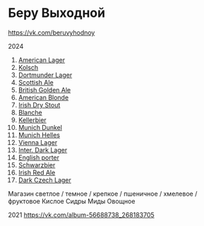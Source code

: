# Беру Выходной

https://vk.com/beruvyhodnoy

2024
1. [American Lager](https://vk.com/wall-56688738_15969)
2. [Kolsch](https://vk.com/wall-56688738_15975)
3. [Dortmunder Lager](https://vk.com/wall-56688738_15977)
4. [Scottish Ale](https://vk.com/wall-56688738_15984)
5. [British Golden Ale](https://vk.com/wall-56688738_15986)
6. [American Blonde](https://vk.com/wall-56688738_16004)
7. [Irish Dry Stout](https://vk.com/wall-56688738_16012)
8. [Blanche](https://vk.com/wall-56688738_16015)
9. [Kellerbier](https://vk.com/wall-56688738_16022)
10. [Munich Dunkel](https://vk.com/wall-56688738_16032)
11. [Munich Helles](https://vk.com/wall-56688738_16047)
12. [Vienna Lager](https://vk.com/wall-56688738_16051)
13. [Inter. Dark Lager](https://vk.com/wall-56688738_16062)
14. [English porter](https://vk.com/wall-56688738_16067)
15. [Schwarzbier](https://vk.com/wall-56688738_16076)
16. [Irish Red Ale](https://vk.com/wall-56688738_16084)
17. [Dark Czech Lager](https://vk.com/wall-56688738_16094)

Магазин 
светлое / темное / крепкое / пшеничное / хмелевое / фруктовое
Кислое 
Сидры
Миды
Овощное 


2021
https://vk.com/album-56688738_268183705

